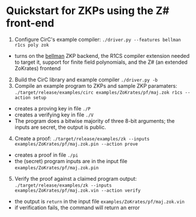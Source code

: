 # Quickstart for ZKPs using the Z# front-end

1. Configure CirC's example compiler: `./driver.py --features bellman r1cs poly zok`
  * turns on the [bellman](https://github.com/zkcrypto/bellman/) ZKP backend,
     the R1CS compiler extension needed to target it,
     support for finite field polynomials,
     and the Z# (an extended ZoKrates) frontend
2. Build the CirC library and example compiler `./driver.py -b`
3. Compile an example program to ZKPs and sample ZKP paramaters: `./target/release/examples/circ examples/ZoKrates/pf/maj.zok r1cs --action setup`
  * creates a proving key in file `./P`
  * creates a verifying key in file `./V`
  * The program does a bitwise majority of three 8-bit arguments; the inputs are secret, the output is public.
4. Create a proof: `./target/release/examples/zk --inputs examples/ZoKrates/pf/maj.zok.pin --action prove`
  * creates a proof in file `./pi`
  * the (secret) program inputs are in the input file `examples/ZoKrates/pf/maj.zok.pin`
5. Verify the proof against a claimed program output: `./target/release/examples/zk --inputs examples/ZoKrates/pf/maj.zok.vin --action verify`
  * the output is `return` in the input file `examples/ZoKrates/pf/maj.zok.vin`
  * if verification fails, the command will return an error
